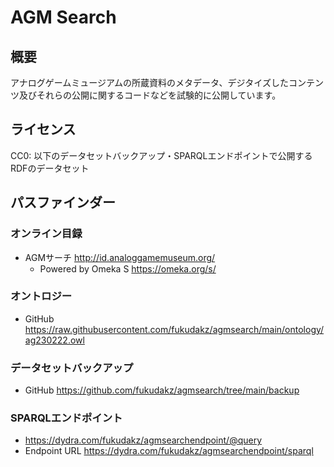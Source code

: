 # AGM Search
## 概要
アナログゲームミュージアムの所蔵資料のメタデータ、デジタイズしたコンテンツ及びそれらの公開に関するコードなどを試験的に公開しています。

## ライセンス
CC0: 以下のデータセットバックアップ・SPARQLエンドポイントで公開するRDFのデータセット

## パスファインダー
### オンライン目録
- AGMサーチ http://id.analoggamemuseum.org/
  - Powered by Omeka S https://omeka.org/s/
### オントロジー
- GitHub https://raw.githubusercontent.com/fukudakz/agmsearch/main/ontology/ag230222.owl
### データセットバックアップ
- GitHub https://github.com/fukudakz/agmsearch/tree/main/backup
### SPARQLエンドポイント
- https://dydra.com/fukudakz/agmsearchendpoint/@query
- Endpoint URL https://dydra.com/fukudakz/agmsearchendpoint/sparql
